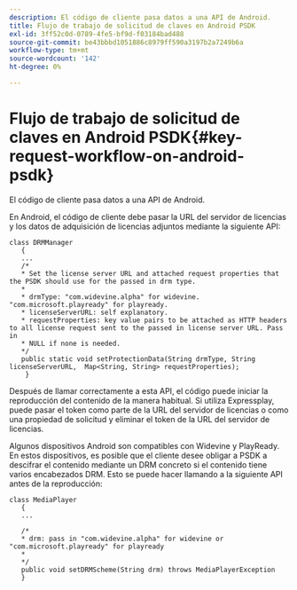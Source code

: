 ```yaml
---
description: El código de cliente pasa datos a una API de Android.
title: Flujo de trabajo de solicitud de claves en Android PSDK
exl-id: 3ff52c0d-0789-4fe5-bf9d-f03184bad488
source-git-commit: be43bbbd1051886c8979ff590a3197b2a7249b6a
workflow-type: tm+mt
source-wordcount: '142'
ht-degree: 0%

---
```


# Flujo de trabajo de solicitud de claves en Android PSDK{#key-request-workflow-on-android-psdk}

El código de cliente pasa datos a una API de Android.

En Android, el código de cliente debe pasar la URL del servidor de licencias y los datos de adquisición de licencias adjuntos mediante la siguiente API:

```
class DRMManager 
   { 
   ... 
   /* 
   * Set the license server URL and attached request properties that the PSDK should use for the passed in drm type.  
   * 
   * drmType: "com.widevine.alpha" for widevine. "com.microsoft.playready" for playready. 
   * licenseServerURL: self explanatory.  
   * requestProperties: key value pairs to be attached as HTTP headers to all license request sent to the passed in license server URL. Pass in 
   * NULL if none is needed.  
   */ 
   public static void setProtectionData(String drmType, String licenseServerURL,  Map<String, String> requestProperties); 
    }
```

Después de llamar correctamente a esta API, el código puede iniciar la reproducción del contenido de la manera habitual. Si utiliza Expressplay, puede pasar el token como parte de la URL del servidor de licencias o como una propiedad de solicitud y eliminar el token de la URL del servidor de licencias.

Algunos dispositivos Android son compatibles con Widevine y PlayReady. En estos dispositivos, es posible que el cliente desee obligar a PSDK a descifrar el contenido mediante un DRM concreto si el contenido tiene varios encabezados DRM. Esto se puede hacer llamando a la siguiente API antes de la reproducción:

```
class MediaPlayer 
   { 
   ... 
    
   /* 
   * drm: pass in "com.widevine.alpha" for widevine or "com.microsoft.playready" for playready 
   * 
   */ 
   public void setDRMScheme(String drm) throws MediaPlayerException 
   }
```
